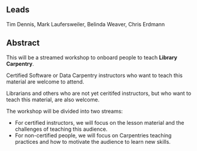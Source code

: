 ## Leads

Tim Dennis, Mark Laufersweiler, Belinda Weaver, Chris Erdmann

## Abstract

This will be a streamed workshop to onboard people to teach **Library Carpentry**.

Certified Software or Data Carpentry instructors who want to teach this material are welcome to attend.

Librarians and others who are not yet ceritifed instructors, but who want to teach this material, are also welcome. 

The workshop will be divided into two streams:

- For certified instructors, we will focus on the lesson material and the challenges of teaching this audience.
- For non-certified people, we will focus on Carpentries teaching practices and how to motivate the audience to learn new skills.
